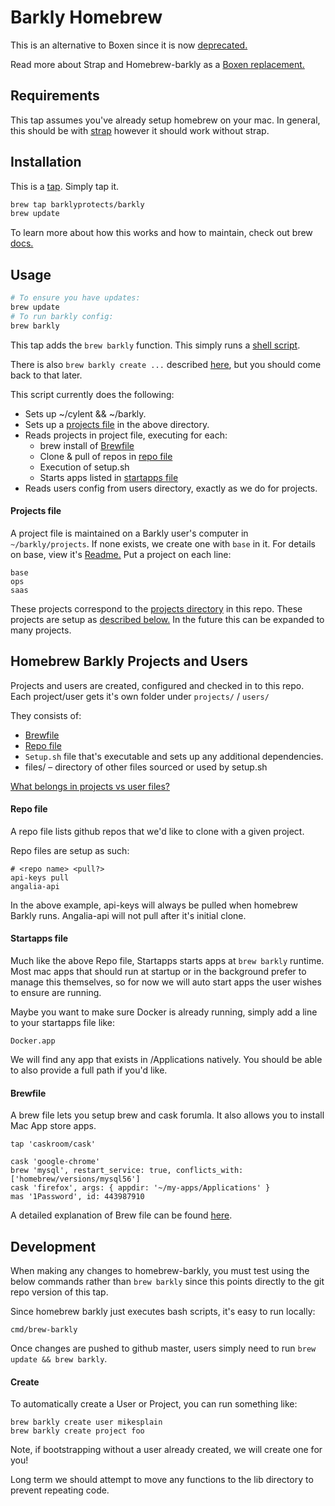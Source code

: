 Barkly Homebrew
===============
This is an alternative to Boxen since it is now [deprecated.](https://github.com/boxen/boxen/issues/197)

Read more about Strap and Homebrew-barkly as a [Boxen replacement.](https://github.com/barklyprotects/homebrew-barkly/blob/master/docs/replacing_boxen.md)

Requirements
------------
This tap assumes you've already setup homebrew on your mac.  In general, this
should be with [strap](https://github.com/barklyprotects/strap) however it should work without strap.

Installation
------------
This is a [tap](https://github.com/Homebrew/brew/blob/master/docs/brew-tap.md). Simply tap it.

``` bash
brew tap barklyprotects/barkly
brew update
```

To learn more about how this works and how to maintain, check out brew [docs.](https://github.com/Homebrew/brew/blob/master/docs/How-to-Create-and-Maintain-a-Tap.md)

Usage
-----
``` bash
# To ensure you have updates:
brew update
# To run barkly config:
brew barkly
```


This tap adds the `brew barkly` function. This simply runs a [shell script](https://github.com/barklyprotects/homebrew-barkly/blob/master/cmd/brew-barkly).

There is also `brew barkly create ...` described [here](#create), but you should come back to that later.

This script currently does the following:
- Sets up ~/cylent && ~/barkly.
- Sets up a [projects file](#projects-file) in the above directory.
- Reads projects in project file, executing for each:
  - brew install of [Brewfile](#brewfile)
  - Clone & pull of repos in [repo file](#repo-file)
  - Execution of setup.sh
  - Starts apps listed in [startapps file](startapps-file)
- Reads users config from users directory, exactly as we do for projects.

#### Projects file
A project file is maintained on a Barkly user's computer in `~/barkly/projects`.
If none exists, we create one with `base` in it. For details on base, view it's [Readme.](projects/base/README.md)
Put a project on each line:
```
base
ops
saas
```

These projects correspond to the [projects directory](https://github.com/barklyprotects/homebrew-barkly/tree/master/projects) in this repo.
These projects are setup as [described below.](#homebrew-barkly-projects-and-users)
In the future this can be expanded to many projects.

## Homebrew Barkly Projects and Users
Projects and users are created, configured and checked in to this repo.  Each project/user gets it's own folder under `projects/` / `users/`

They consists of:
- [Brewfile](#brewfile)
- [Repo file](#repo-file)
- `Setup.sh` file that's executable and sets up any additional dependencies.
- files/ – directory of other files sourced or used by setup.sh

[What belongs in projects vs user files?](docs/projects_vs_users.md)

#### Repo file
A repo file lists github repos that we'd like to clone with a given project.

Repo files are setup as such:
```
# <repo name> <pull?>
api-keys pull
angalia-api
```

In the above example, api-keys will always be pulled when homebrew Barkly runs.
Angalia-api will not pull after it's initial clone.

#### Startapps file
Much like the above Repo file, Startapps starts apps at `brew barkly` runtime.  
Most mac apps that should run at startup or in the background prefer to manage this themselves,
so for now we will auto start apps the user wishes to ensure are running.  

Maybe you want to make sure Docker is already running, simply add a line to your startapps file like:
```
Docker.app
```

We will find any app that exists in /Applications natively. You should be able to also provide a full path if you'd like.

#### Brewfile
A brew file lets you setup brew and cask forumla.  It also allows you to install Mac App store apps.
```
tap 'caskroom/cask'

cask 'google-chrome'
brew 'mysql', restart_service: true, conflicts_with: ['homebrew/versions/mysql56']
cask 'firefox', args: { appdir: '~/my-apps/Applications' }
mas '1Password', id: 443987910
```

A detailed explanation of Brew file can be found [here](https://github.com/Homebrew/homebrew-bundle/blob/master/Readme.md).

## Development
When making any changes to homebrew-barkly, you must test using the below commands
rather than `brew barkly` since this points directly to the git repo version of this tap.

Since homebrew barkly just executes bash scripts, it's easy to run locally:
```
cmd/brew-barkly
```

Once changes are pushed to github master, users simply need to run `brew update && brew barkly`.

#### Create
To automatically create a User or Project, you can run something like:
```
brew barkly create user mikesplain
brew barkly create project foo
```
Note, if bootstrapping without a user already created, we will create one for you!

Long term we should attempt to move any functions to the lib directory to prevent repeating code.
